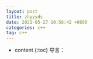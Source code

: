 ```yaml
---
layout: post
title: zhyyyds
date: 2021-05-27 10:58:42 +0800
categories: c++
tag: c++
---
```


* content
{:toc}
导言：


